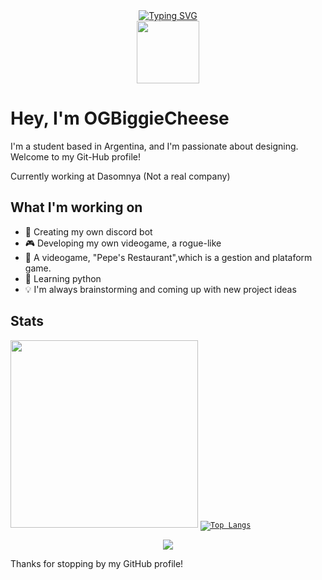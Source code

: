 
<div id="header" align="center">
  <a href="https://git.io/typing-svg"><img src="https://readme-typing-svg.demolab.com?font=Fira+Code&pause=1000&center=true&vCenter=true&width=455&lines=OGBiggieCheese+-+Here+to+serve+you+!+;Hi everynyan! - Welcome to my profile" alt="Typing SVG" /></a>
  <br>
  <picture><img src="https://media.tenor.com/DOVbIdf5PrsAAAAi/megumin-konosuba-chibi.gif" width="100"/></picture>
  <br>
  </div>
  
 # Hey, I'm OGBiggieCheese
  
 <p> I'm a student based in Argentina, and I'm passionate about designing. Welcome to my Git-Hub profile! </p>
 <p> Currently working at Dasomnya (Not a real company)</p>

 ## What I'm working on
- 🤖 Creating my own discord bot 
- 🎮 Developing my own videogame, a rogue-like
- 🚀 A videogame, "Pepe's Restaurant",which is a gestion and plataform game.  
- 📖 Learning python
- 💡 I'm always brainstorming and coming up with new project ideas

 ## Stats
 
 <p align="center">


<picture><img src="https://media3.giphy.com/media/v1.Y2lkPTc5MGI3NjExYTdkMWM3NjZiMTc1Nzc1ZGEzNTUxMDU0NmQ0MjExM2U0Y2JmNTMwMCZjdD1z/IsNANDIdPI2k55dKhN/giphy.gif" height="300"/> </picture>
  <code width="200">[![Top Langs](https://github-readme-stats.vercel.app/api/top-langs/?username=anuraghazra&hide_progress=false)](https://github.com/anuraghazra/github-readme-stats)</code>
  
</p>
<p align="center">
<img src="https://count.getloli.com/get/@OGBiggieCheese?theme=gelbooru"> 
</p>
Thanks for stopping by my GitHub profile!
